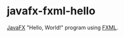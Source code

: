 javafx-fxml-hello
=================

[JavaFX](https://openjfx.io/) "Hello, World!" program using [FXML](https://openjfx.io/javadoc/20/javafx.fxml/javafx/fxml/doc-files/introduction_to_fxml.html).
